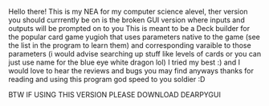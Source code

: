 Hello there! This is my NEA for my computer science alevel, ther version you should currrently be on is the broken GUI version where inputs and outputs will be prompted on to you
This is meant to be a Deck builder for the popular card game yugioh that uses parameters native to the game (see the list in the program to learn them) and corresponding varaible to those parameters (i would advise searching up stuff like levels of cards or you can just use name for the blue eye white dragon lol) 
I tried my best :) and I would love to hear the reviews and bugs you may find anyways thanks for reading and using this program god speed to you soldier :D


BTW IF USING THIS VERSION PLEASE DOWNLOAD DEARPYGUI
